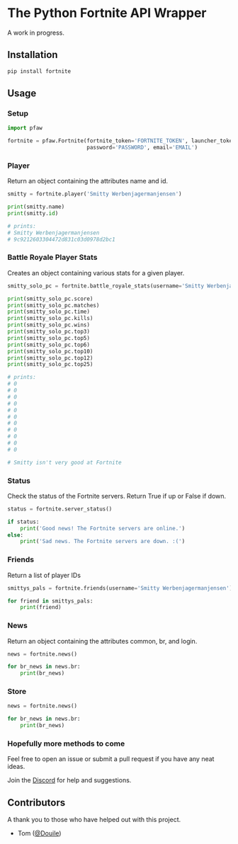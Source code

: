 # The Python Fortnite API Wrapper
A work in progress.

## Installation
```bash
pip install fortnite
```

## Usage

### Setup
```python
import pfaw

fortnite = pfaw.Fortnite(fortnite_token='FORTNITE_TOKEN', launcher_token='LAUNCHER_TOKEN',
                         password='PASSWORD', email='EMAIL')
```

### Player
Return an object containing the attributes name and id.
```python
smitty = fortnite.player('Smitty Werbenjagermanjensen')

print(smitty.name)
print(smitty.id)

# prints:
# Smitty Werbenjagermanjensen
# 9c9212603304472d831c03d0978d2bc1
```

### Battle Royale Player Stats
Creates an object containing various stats for a given player.
```python
smitty_solo_pc = fortnite.battle_royale_stats(username='Smitty Werbenjagermanjensen', mode='solo', platform='pc')

print(smitty_solo_pc.score)
print(smitty_solo_pc.matches)
print(smitty_solo_pc.time)
print(smitty_solo_pc.kills)
print(smitty_solo_pc.wins)
print(smitty_solo_pc.top3)
print(smitty_solo_pc.top5)
print(smitty_solo_pc.top6)
print(smitty_solo_pc.top10)
print(smitty_solo_pc.top12)
print(smitty_solo_pc.top25)

# prints:
# 0
# 0
# 0
# 0
# 0
# 0
# 0
# 0
# 0
# 0
# 0

# Smitty isn't very good at Fortnite
```

### Status
Check the status of the Fortnite servers. Return True if up or False if down.
```python
status = fortnite.server_status()

if status:
    print('Good news! The Fortnite servers are online.')
else:
    print('Sad news. The Fortnite servers are down. :(')
```

### Friends
Return a list of player IDs
```python
smittys_pals = fortnite.friends(username='Smitty Werbenjagermanjensen')

for friend in smittys_pals:
    print(friend)
```

### News
Return an object containing the attributes common, br, and login.
```python
news = fortnite.news()

for br_news in news.br:
    print(br_news)
```

### Store
```python
news = fortnite.news()

for br_news in news.br:
    print(br_news)
```

### Hopefully more methods to come
Feel free to open an issue or submit a pull request if you have any neat ideas.

Join the [Discord](https://discord.gg/AEfWXP9) for help and suggestions.

## Contributors
A thank you to those who have helped out with this project.

- Tom ([@Douile](https://github.com/Douile))